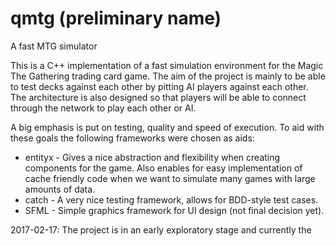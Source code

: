 # qmtg (preliminary name)

A fast MTG simulator

This is a C++ implementation of a fast simulation environment for the Magic The Gathering trading card game. The aim of the project is mainly to be able to test decks against each other by pitting AI players against each other. The architecture is also designed so that players will be able to connect through the network to play each other or AI.

A big emphasis is put on testing, quality and speed of execution. To aid with these goals the following frameworks were chosen as aids:
- entityx - Gives a nice abstraction and flexibility when creating components for the game. Also enables for easy implementation of cache friendly code when we want to simulate many games with large amounts of data.
- catch - A very nice testing framework, allows for BDD-style test cases.
- SFML - Simple graphics framework for UI design (not final decision yet).

2017-02-17: The project is in an early exploratory stage and currently the 
